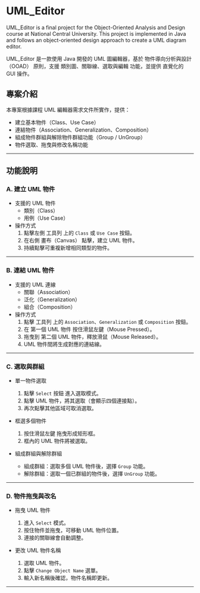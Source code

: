 # UML_Editor

UML_Editor is a final project for the Object-Oriented Analysis and Design course at National Central University. 
This project is implemented in Java and follows an object-oriented design approach to create a UML diagram editor.

UML_Editor 是一款使用 Java 開發的 UML 圖編輯器，基於 物件導向分析與設計（OOAD） 原則，支援 類別圖、關聯線、選取與編輯 功能，並提供 直覺化的 GUI 操作。

## 專案介紹
本專案根據課程 UML 編輯器需求文件所實作，提供：
- 建立基本物件（Class、Use Case）
- 連結物件（Association、Generalization、Composition）
- 組成物件群組與解除物件群組功能（Group / UnGroup）
- 物件選取、拖曳與修改名稱功能


---

##  功能說明
### A. 建立 UML 物件
- 支援的 UML 物件
  - 類別（Class）
  - 用例（Use Case）
- 操作方式
  1. 點擊左側 工具列 上的 `Class` 或 `Use Case` 按鈕。
  2. 在右側 畫布（Canvas） 點擊，建立 UML 物件。
  3. 持續點擊可重複新增相同類型的物件。

---

### B. 連結 UML 物件
- 支援的 UML 連線
  - 關聯（Association）
  - 泛化（Generalization）
  - 組合（Composition）
- 操作方式
  1. 點擊 工具列 上的 `Association`、`Generalization` 或 `Composition` 按鈕。
  2. 在 第一個 UML 物件 按住滑鼠左鍵（Mouse Pressed）。
  3. 拖曳到 第二個 UML 物件，釋放滑鼠（Mouse Released）。
  4. UML 物件間將生成對應的連結線。

---

###  C. 選取與群組
- 單一物件選取
  1. 點擊 `Select` 按鈕 進入選取模式。
  2. 點擊 UML 物件，將其選取（會顯示四個連接點）。
  3. 再次點擊其他區域可取消選取。

- 框選多個物件
  1. 按住滑鼠左鍵 拖曳形成矩形框。
  2. 框內的 UML 物件將被選取。

- 組成群組與解除群組
  - 組成群組：選取多個 UML 物件後，選擇 `Group` 功能。
  - 解除群組：選取一個已群組的物件後，選擇 `UnGroup` 功能。

---

###  D. 物件拖曳與改名
- 拖曳 UML 物件
  1. 進入 `Select` 模式。
  2. 按住物件並拖曳，可移動 UML 物件位置。
  3. 連接的關聯線會自動調整。

- 更改 UML 物件名稱
  1. 選取 UML 物件。
  2. 點擊 `Change Object Name` 選單。
  3. 輸入新名稱後確認，物件名稱即更新。

---

